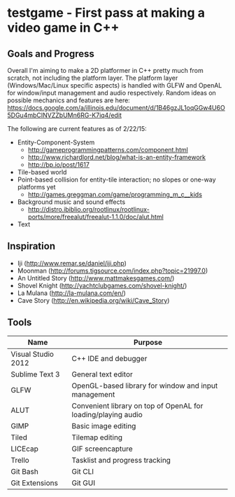 testgame - First pass at making a video game in C++
========

Goals and Progress
----
 
Overall I'm aiming to make a 2D platformer in C++ pretty much from scratch, not including the platform layer. The platform layer (Windows/Mac/Linux specific aspects) is handled with GLFW and OpenAL for window/input management and audio respectively. Random ideas on possible mechanics and features are here: https://docs.google.com/a/illinois.edu/document/d/1B46gzJL1oqGGw4U6O5DGu4mbCINVZZbUMn6RG-K7iq4/edit

The following are current features as of 2/22/15:
- Entity-Component-System
    - http://gameprogrammingpatterns.com/component.html
    - http://www.richardlord.net/blog/what-is-an-entity-framework
    - http://bp.io/post/1617
- Tile-based world
- Point-based collision for entity-tile interaction; no slopes or one-way platforms yet
    - http://games.greggman.com/game/programming_m_c__kids
- Background music and sound effects
    - http://distro.ibiblio.org/rootlinux/rootlinux-ports/more/freealut/freealut-1.1.0/doc/alut.html
- Text

Inspiration
----
- Iji (http://www.remar.se/daniel/iji.php)
- Moonman (http://forums.tigsource.com/index.php?topic=21997.0)
- An Untitled Story (http://www.mattmakesgames.com/)
- Shovel Knight (http://yachtclubgames.com/shovel-knight/)
- La Mulana (http://la-mulana.com/en/)
- Cave Story (http://en.wikipedia.org/wiki/Cave_Story)

Tools
-----

Name | Purpose
------|-------
Visual Studio 2012 | C++ IDE and debugger
Sublime Text 3 | General text editor
GLFW | OpenGL-based library for window and input management
ALUT | Convenient library on top of OpenAL for loading/playing audio
GIMP | Basic image editing
Tiled | Tilemap editing
LICEcap | GIF screencapture
Trello | Tasklist and progress tracking
Git Bash | Git CLI
Git Extensions | Git GUI
